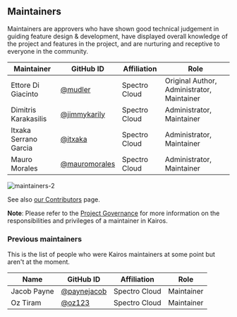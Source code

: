 ## Maintainers

Maintainers are approvers who have shown good technical judgement in guiding feature design & development, have displayed overall knowledge of the project and features in the project, and are nurturing and receptive to everyone in the community.

| Maintainer               | GitHub ID                                              | Affiliation                  | Role                                      |
| ------------------------ | ------------------------------------------------------ | -------------------------    | -----------                               |
| Ettore Di Giacinto       | [@mudler](https://github.com/mudler )                  |  Spectro Cloud               | Original Author, Administrator, Maintainer|
| Dimitris Karakasilis     | [@jimmykarily](https://github.com/jimmykarily )        |  Spectro Cloud               | Administrator, Maintainer                 |
| Itxaka Serrano Garcia    | [@itxaka](https://github.com/itxaka )                  |  Spectro Cloud               | Administrator, Maintainer                 |
| Mauro Morales            | [@mauromorales](https://github.com/mauromorales )      |  Spectro Cloud               | Administrator, Maintainer                 |

![maintainers-2](https://github.com/user-attachments/assets/3d071e04-c113-46b4-9eb9-a2655f070728)

See also [our Contributors](/CONTRIBUTORS.md) page.

**Note**: Please refer to the [Project Governance](/GOVERNANCE.md) for more information on the responsibilities and privileges of a maintainer in Kairos.

### Previous maintainers

This is the list of people who were Kairos maintainers at some point but aren't at the moment.

| Name                     | GitHub ID                                              | Affiliation                  | Role                                      |
| ------------------------ | ------------------------------------------------------ | -------------------------    | -----------                               |
| Jacob Payne              | [@paynejacob](https://github.com/paynejacob )          |  Spectro Cloud               | Maintainer                                |
| Oz Tiram                 | [@oz123](https://github.com/oz123 )                    |  Spectro Cloud               | Maintainer                                |
